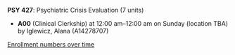 **PSY 427**: Psychiatric Crisis Evaluation (7 units)

- **A00** (Clinical Clerkship) at 12:00 am–12:00 am on Sunday (location TBA) by Iglewicz, Alana (A14278707)

[Enrollment numbers over time](./PSY427.tsv)
